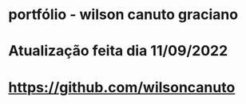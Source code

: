 # portfólio - wilson canuto graciano

# Atualização feita dia 11/09/2022

# https://github.com/wilsoncanuto


